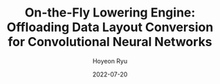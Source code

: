 ---
layout: publication_info  # FIXED! DO NOT CHANGE!
author: "Hoyeon Ryu"   # your name (do not specify the publication authors, please specify publication authors at "pub_authors")
title:  "On-the-Fly Lowering Engine: Offloading Data Layout Conversion for Convolutional Neural Networks"  # publication title
date:   2022-07-20  # publication date (not the blog posting date...)

description: |  # provide a brief explanation of your work!
    TBD

params:
    pub_authors:  # publication authors
        - "Mingu Kang"
        - "Sangmin Hyun"
        - "Tae Hee Han"
        - "Jungrae Kim"
        - "/members/seokin_hong"

    pub_venue: "IEEE Access ( Volume: 10)"  # full venue name (conference and journal name)

    pub_url: https://ieeexplore.ieee.org/abstract/document/9833499/  # URL to get access to the publication (comment this line if you don't have publicaiton URL)
    pub_thumbnail: "thumbnail.png"  # image of the thumbnail (comment this line if you don't have any thumbnail to reveal)

    pub_abstract: |  # abstract of your publication
        Many deep learning frameworks utilize GEneral Matrix Multiplication (GEMM)-based convolution to accelerate CNN execution. GEMM-based convolution provides faster convolution yet requires a data conversion process called lowering (i.e., im2col), which incurs significant memory overhead and diminishes performance. This paper proposes a novel hardware mechanism, called On-the-fly Lowering Engine (OLE) , to eliminate the lowering overheads. Our goal is to offload the lowering overheads from the GEMM-based convolution. With OLE, the lowered matrix is neither pre-calculated nor stored in the main memory. Instead, a hardware engine generates lowered matrix on-the-fly from the original input matrix to reduce memory footprint and bandwidth requirements. Furthermore, the hardware offloading eliminates CPU cycles for lowering operation and overlaps computation with lowering to hide the performance overhead. Our evaluation shows that OLE can reduce memory footprint of convolutional layer inputs down to 1/12.5× and the overall memory footprint by up to 33.5%. Moreover, OLE can reduce the execution time of convolutional layers by 57.7% on average, resulting in an average speedup of 2.3× for representative CNN models.

    pub_keywords:  # keywords of your publication
        - Convolution
        - Matrix converters
        - Convolutional neural networks
        - Memory management
        - Hardware
        - Engines
        - Computational modeling
        - Convolutional neural network
        - GEMM
        - CPU

    # Publication Classes: choose one of the class specified below (see more details at "config.yaml")
    #   - ACC : Accelerator
    #   - MS  : Memory System
    #   - CA  : Computer Architecture
    #   - OS  : Operating Systems
    #   - NDP : Near Data Processing / Processing In Memory
    pub_class: "MS"  # choose any class of the publication
---